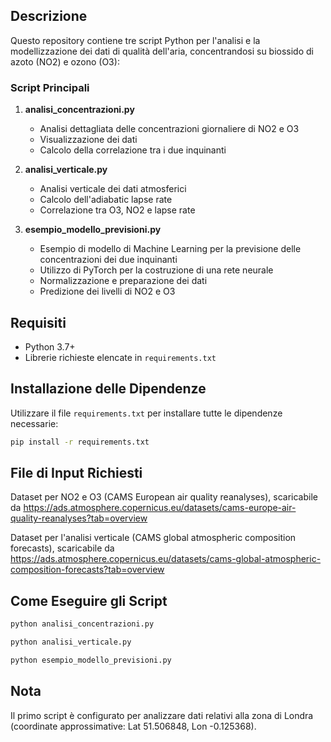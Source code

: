 
## Descrizione 
Questo repository contiene tre script Python per l'analisi e la modellizzazione dei dati di qualità dell'aria, concentrandosi su biossido di azoto (NO2) e ozono (O3):

### Script Principali
1. **analisi_concentrazioni.py**
   - Analisi dettagliata delle concentrazioni giornaliere di NO2 e O3
   - Visualizzazione dei dati
   - Calcolo della correlazione tra i due inquinanti

2. **analisi_verticale.py**
   - Analisi verticale dei dati atmosferici
   - Calcolo dell'adiabatic lapse rate
   - Correlazione tra O3, NO2 e lapse rate

3. **esempio_modello_previsioni.py**
   - Esempio di modello di Machine Learning per la previsione delle concentrazioni dei due inquinanti
   - Utilizzo di PyTorch per la costruzione di una rete neurale 
   - Normalizzazione e preparazione dei dati
   - Predizione dei livelli di NO2 e O3

## Requisiti
- Python 3.7+
- Librerie richieste elencate in `requirements.txt`

## Installazione delle Dipendenze
Utilizzare il file `requirements.txt` per installare tutte le dipendenze necessarie:
```bash
pip install -r requirements.txt
```

## File di Input Richiesti
Dataset per NO2 e O3 (CAMS European air quality reanalyses), scaricabile da https://ads.atmosphere.copernicus.eu/datasets/cams-europe-air-quality-reanalyses?tab=overview 

Dataset per l'analisi verticale (CAMS global atmospheric composition forecasts), scaricabile da https://ads.atmosphere.copernicus.eu/datasets/cams-global-atmospheric-composition-forecasts?tab=overview

## Come Eseguire gli Script
```bash
python analisi_concentrazioni.py

python analisi_verticale.py

python esempio_modello_previsioni.py
```
## Nota
Il primo script è configurato per analizzare dati relativi alla zona di Londra (coordinate approssimative: Lat 51.506848, Lon -0.125368).

